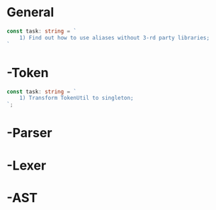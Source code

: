 # General
```ts
const task: string = `
	1) Find out how to use aliases without 3-rd party libraries;
`
```

# -Token

```ts
const task: string = `
	1) Transform TokenUtil to singleton;
`;
```

# -Parser

# -Lexer

# -AST